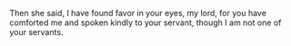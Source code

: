 Then she said, I have found favor in your eyes, my lord, for you have comforted me and spoken kindly to your servant, though I am not one of your servants.
